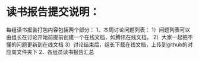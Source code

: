 # 读书报告提交说明：
每组读书报告打包内容包括两个部分：
1、本周讨论问题列表：
   1）问题列表可以由组长在讨论开始前提前创建一个在线文档，如腾讯在线文档，
   2）大家一起把不懂的问题更新到在线文档
   3）讨论结束后，组长下载在线文档，上传到github的对应周文件夹下
2、各组员读书报告汇总
